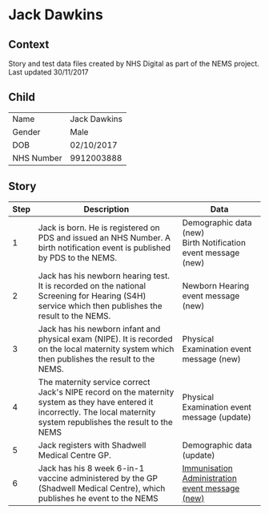 # Jack Dawkins
## Context
Story and test data files created by NHS Digital as part of the NEMS project. Last updated 30/11/2017
## Child

| | |
|---|---|
| Name | Jack Dawkins |
| Gender | Male |
| DOB | 02/10/2017 |
| NHS Number | 9912003888 |

## Story

| Step | Description | Data |
|---|---|---|
| 1 | Jack is born. He is registered on PDS and issued an NHS Number. A birth notification event is published by PDS to the NEMS.| Demographic data (new)<br>Birth Notification event message (new)|
| 2 |  Jack has his newborn hearing test. It is recorded on the national Screening for Hearing (S4H) service which then publishes the result to the NEMS. | Newborn Hearing event message (new)|
| 3 |  Jack has his newborn infant and physical exam (NIPE). It is recorded on the local maternity system which then publishes the result to the NEMS. | Physical Examination event message (new)|
| 4 | The maternity service correct Jack's NIPE record on the maternity system as they have entered it incorrectly. The local maternity system republishes the result to the NEMS | Physical Examination event message (update) |
| 5 |  Jack registers with Shadwell Medical Centre GP. | Demographic data (update)|
| 6 |  Jack has his 8 week 6-in-1 vaccine administered by the GP (Shadwell Medical Centre), which publishes he event to the NEMS | [Immunisation Administration event message (new)](https://github.com/childhealth/EMS-Test-Data/blob/master/JackDawkins/NEMS/NEMS-A-9912003888-001.xml) |
